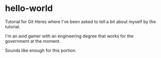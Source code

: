 # hello-world
Tutorial for Git
Heres where I've been asked to tell a bit about myself by the tutorial.

I'm an avid gamer with an engineering degree that works for the government at the moment.

Sounds like enough for this portion.
